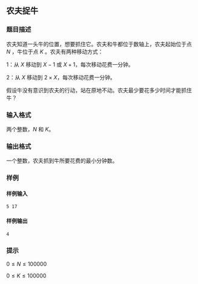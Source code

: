 ## 农夫捉牛

### 题目描述

农夫知道一头牛的位置，想要抓住它。农夫和牛都位于数轴上，农夫起始位于点 $N$ ，牛位于点 $K$ 。农夫有两种移动方式：

$1$：从 $X$ 移动到 $X-1$ 或 $X+1$，每次移动花费一分钟。

$2$：从 $X$ 移动到 $2 \times X$，每次移动花费一分钟。

假设牛没有意识到农夫的行动，站在原地不动。农夫最少要花多少时间才能抓住牛？

### 输入格式

两个整数，$N$ 和 $K$。

### 输出格式

一个整数，农夫抓到牛所要花费的最小分钟数。

### 样例

#### 样例输入

```
5 17
```

#### 样例输出

```
4
```


### 提示


$0 \le N \le 100000$

$0 \le K \le 100000$
